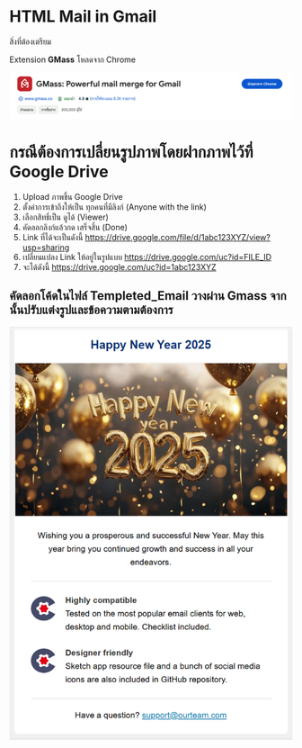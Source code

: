 # HTML Mail in Gmail

สิ่งที่ต้องเตรียม 

Extension **GMass** โหลดจาก Chrome

![GMass](/Gmass.png "GMass")

# กรณีต้องการเปลี่ยนรูปภาพโดยฝากภาพไว้ที่ Google Drive 
1. Upload ภาพขึ้น Google Drive
2. ตั้งค่าการเข้าถึงให้เป็น ทุกคนที่มีลิงก์ (Anyone with the link)
3. เลือกสิทธิ์เป็น ดูได้ (Viewer)
4. คัดลอกลิงก์แล้วกด เสร็จสิ้น (Done)
5. Link ที่ได้จะเป็นดังนี้ https://drive.google.com/file/d/1abc123XYZ/view?usp=sharing
6. เปลี่ยนแปลง Link ให้อยู่ในรูปแบบ https://drive.google.com/uc?id=FILE_ID
7. จะได้ดังนี้ https://drive.google.com/uc?id=1abc123XYZ

## คัดลอกโค้ดในไฟล์ **Templeted_Email** วางผ่าน Gmass จากนั้นปรับแต่งรูปและข้อความตามต้องการ

![imgMail](/imgMail.png "imgMail")

